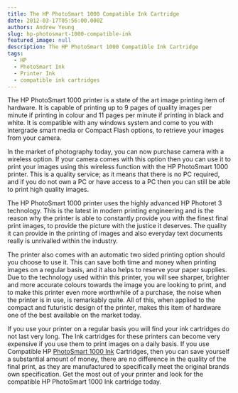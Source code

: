 ```yaml
---
title: The HP PhotoSmart 1000 Compatible Ink Cartridge
date: 2012-03-17T05:56:00.000Z
authors: Andrew Yeung
slug: hp-photosmart-1000-compatible-ink
featured_image: null
description: The HP PhotoSmart 1000 Compatible Ink Cartridge
tags:
  - HP
  - PhotoSmart Ink
  - Printer Ink
  - compatible ink cartridges
---
```

The HP PhotoSmart 1000 printer is a state of the art image printing item of hardware. It is capable of printing up to 9 pages of quality images per minute if printing in colour and 11 pages per minute if printing in black and white. It is compatible with any windows system and come to you with intergrade smart media or Compact Flash options, to retrieve your images from your camera.

In the market of photography today, you can now purchase camera with a wireless option. If your camera comes with this option then you can use it to print your images using this wireless function with the HP PhotoSmart 1000 printer. This is a quality service; as it means that there is no PC required, and if you do not own a PC or have access to a PC then you can still be able to print high quality images.

The HP PhotoSmart 1000 printer uses the highly advanced HP Photoret 3 technology. This is the latest in modern printing engineering and is the reason why the printer is able to constantly provide you with the finest final print images, to provide the picture with the justice it deserves. The quality it can provide in the printing of images and also everyday text documents really is unrivalled within the industry.

The printer also comes with an automatic two sided printing option should you choose to use it. This can save both time and money when printing images on a regular basis, and it also helps to reserve your paper supplies. Due to the technology used within this printer, you will see sharper, brighter and more accurate colours towards the image you are looking to print, and to make this printer even more worthwhile of a purchase, the noise when the printer is in use, is remarkably quite. All of this, when applied to the compact and futuristic design of the printer, makes this item of hardware one of the best available on the market today.

If you use your printer on a regular basis you will find your ink cartridges do not last very long. The Ink cartridges for these printers can become very expensive if you use them to print images on a daily basis. If you use Compatible HP [PhotoSmart 1000 Ink](https://www.comboink.com/hp-photosmart-1000-ink-cartridges) Cartridges, then you can save yourself a substantial amount of money, there are no difference in the quality of the final print, as they are manufactured to specifically meet the original brands own specification. Get the most out of your printer and look for the compatible HP PhotoSmart 1000 Ink cartridge today.